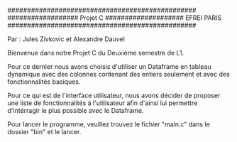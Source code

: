 ################################################
################## Projet C ####################					     EFREI PARIS
################################################

Par : Jules Zivkovic et Alexandre Dauvel

Bienvenue dans notre Projet C du Deuxième semestre de L1.

Pour ce dernier nous avons choisis d'utiliser un Dataframe en tableau dynamique avec des colonnes 
contenant des entiers seulement et avec des fonctionnalités basiques.

Pour ce qui est de l'interface utilisateur, nous avons décider de proposer une liste de fonctionnalités
à l'utilisateur afin d'ainsi lui permettre d'intérragir le plus possible avec le Dataframe.

Pour lancer le programme, veuillez trouvez le fichier "main.c" dans le dossier "bin" et le lancer.
